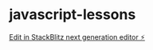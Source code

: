 # javascript-lessons

[Edit in StackBlitz next generation editor ⚡️](https://stackblitz.com/~/github.com/Kodealex/javascript-lessons)